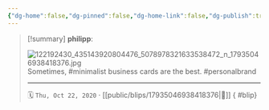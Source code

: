 ```yaml
---
{"dg-home":false,"dg-pinned":false,"dg-home-link":false,"dg-publish":true,"tags":["dgblip"],"disabled rules":["yaml-title","yaml-title-alias","file-name-heading"],"title":"philipp on instagram @ 2020-10-22","created-date":"2020-10-22T17:00:00","updated-date":"2025-05-02T17:43:08","dg-path":"blips/17935046938418376.md","permalink":"/blips/17935046938418376/","dgPassFrontmatter":true}
---
```


> [!summary] **philipp**:
>
> ![122192430_435143920804476_5078978321633538472_n_17935046938418376.jpg](/img/user/attachments/122192430_435143920804476_5078978321633538472_n_17935046938418376.jpg)
> Sometimes, #minimalist business cards are the best. #personalbrand
> - - -
>
> 🗓️ `Thu, Oct 22, 2020` · [[public/blips/17935046938418376\|🔗]]
{ #blip}

